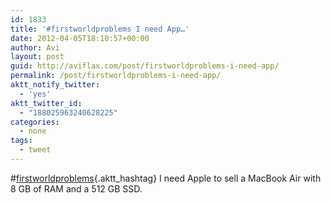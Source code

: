 ```yaml
---
id: 1833
title: '#firstworldproblems I need App…'
date: 2012-04-05T18:10:57+00:00
author: Avi
layout: post
guid: http://aviflax.com/post/firstworldproblems-i-need-app/
permalink: /post/firstworldproblems-i-need-app/
aktt_notify_twitter:
  - 'yes'
aktt_twitter_id:
  - "188025963240628225"
categories:
  - none
tags:
  - tweet
---
```

#[firstworldproblems](http://search.twitter.com/search?q=%23firstworldproblems){.aktt_hashtag} I need Apple to sell a MacBook Air with 8 GB of RAM and a 512 GB SSD.